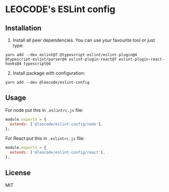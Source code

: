 # LEOCODE's ESLint config

## Installation

1. Install all peer dependencies. You can use your favourite tool or just type:

```
yarn add --dev eslint@7 @typescript-eslint/eslint-plugin@4 @typescript-eslint/parser@4 eslint-plugin-react@7 eslint-plugin-react-hooks@4 typescript@4
```

2. Install package with configuration:

```
yarn add --dev @leocode/eslint-config
```

## Usage

For node put this in `.eslintrc.js` file:

```js
module.exports = {
  extends: ['@leocode/eslint-config/node'],
};
```

For React put this in `.eslintrc.js` file:

```js
module.exports = {
  extends: ['@leocode/eslint-config/react'],
};
```

## License

MIT
